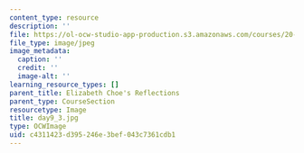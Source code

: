```yaml
---
content_type: resource
description: ''
file: https://ol-ocw-studio-app-production.s3.amazonaws.com/courses/20-219-becoming-the-next-bill-nye-writing-and-hosting-the-educational-show-january-iap-2015/c4311423d395246e3bef043c7361cdb1_day9_3.jpg
file_type: image/jpeg
image_metadata:
  caption: ''
  credit: ''
  image-alt: ''
learning_resource_types: []
parent_title: Elizabeth Choe's Reflections
parent_type: CourseSection
resourcetype: Image
title: day9_3.jpg
type: OCWImage
uid: c4311423-d395-246e-3bef-043c7361cdb1
---
```

